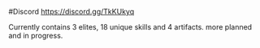﻿#Discord
https://discord.gg/TkKUkyq

Currently contains 3 elites, 18 unique skills and 4 artifacts. more planned and in progress.